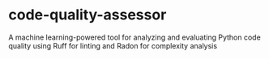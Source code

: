 # code-quality-assessor
A machine learning-powered tool for analyzing and evaluating Python code quality using Ruff for linting and Radon for complexity analysis

